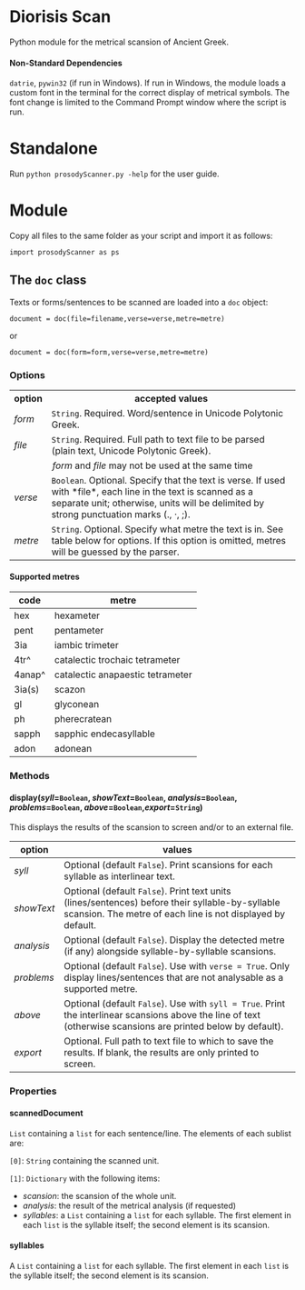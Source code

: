 # Diorisis Scan
Python module for the metrical scansion of Ancient Greek.

#### Non-Standard Dependencies
`datrie`, `pywin32` (if run in Windows).
If run in Windows, the module loads a custom font in the terminal for the correct display of metrical symbols. The font change is limited to the Command Prompt window where the script is run.

# Standalone

Run `python prosodyScanner.py -help` for the user guide.
# Module
Copy all files to the same folder as your script and import it as follows:

`import prosodyScanner as ps`

## The `doc` class

Texts or forms/sentences to be scanned are loaded into a `doc` object:

`document = doc(file=filename,verse=verse,metre=metre)`

or 

`document = doc(form=form,verse=verse,metre=metre)`

### Options
<table>
  <tr>
    <th>option</th>
    <th>accepted values</th>
  </tr>
  <tr>
    <td><em>form</em></td>
    <td><code>String</code>. Required. Word/sentence in Unicode Polytonic Greek.</td>
  </tr>
  <tr>
    <td><em>file</em></td>
    <td><code>String</code>. Required. Full path to text file to be parsed (plain text, Unicode Polytonic Greek).</td>
  </tr>
  <tr>
    <td colspan=2 align="center"><em>form</em> and <em>file</em> may not be used at the same time </td>
  </tr>
  <tr>
    <td><em>verse</em></td>
    <td><code>Boolean</code>. Optional. Specify that the text is verse. If used with *file*, each line in the text is scanned as a separate unit; otherwise, units will be delimited by strong punctuation marks (., ·, ;). </td>
  </tr>
  <tr>
    <td><em>metre</em></td>
    <td><code>String</code>. Optional. Specify what metre the text is in. See table below for options. If this option is omitted, metres will be guessed by the parser.</td>
  </td>
  </table>

#### Supported metres
|  code | metre |
| --- | --- |
| hex | hexameter |
|pent | pentameter |
|3ia | iambic trimeter |
|4tr^ |catalectic trochaic tetrameter |
|4anap^ | catalectic anapaestic tetrameter |
| 3ia(s) | scazon |
| gl | glyconean |
| ph | pherecratean |
| sapph | sapphic endecasyllable |
|adon | adonean |


### Methods
#### display(_syll_=`Boolean`, _showText_=`Boolean`, _analysis_=`Boolean`, _problems_=`Boolean`, _above_=`Boolean`,_export_=`String`)
This displays the results of the scansion to screen and/or to an external file.

| option | values |
| ----------- | ----------- |  
|*syll* | Optional (default `False`). Print scansions for each syllable as interlinear text. |
|*showText*|Optional (default `False`). Print text units (lines/sentences) before their syllable-by-syllable scansion. The metre of each line is not displayed by default.|
|*analysis*|Optional (default `False`). Display the detected metre (if any) alongside syllable-by-syllable scansions.|
|*problems*|Optional (default `False`). Use with `verse = True`. Only display lines/sentences that are not analysable as a supported metre.|
|*above*|Optional (default `False`). Use with `syll = True`. Print the interlinear scansions above the line of text (otherwise scansions are printed below by default).|
|*export*|Optional. Full path to text file to which to save the results. If blank, the results are only printed to screen.|

### Properties
#### scannedDocument
`List` containing a `list` for each sentence/line. The elements of each sublist are:

`[0]`: `String` containing the scanned unit.

`[1]`: `Dictionary` with the following items:
- _scansion_: the scansion of the whole unit.
- _analysis_: the result of the metrical analysis (if requested)
- _syllables_: a `List` containing a `list` for each syllable. The first element in each `list` is the syllable itself; the second element is its scansion.

#### syllables
A `List` containing a `list` for each syllable. The first element in each `list` is the syllable itself; the second element is its scansion.
